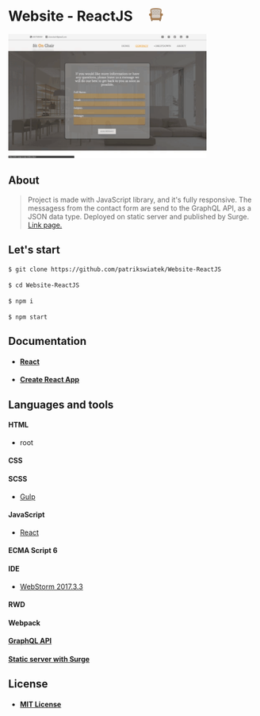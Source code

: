 # Website - ReactJS&nbsp;&nbsp;&nbsp;&nbsp;&nbsp;<img src="./public/icon.png" width="28px" />


<img src="./public/page.gif" width="400px" />

## About
> Project is made with JavaScript library, and it's fully responsive.
> The messagess from the contact form are send to the GraphQL API, as a JSON data type.
> Deployed on static server and published by Surge. [Link page.](https://ultra-page.surge.sh)
> 
## Let's start
```
$ git clone https://github.com/patrikswiatek/Website-ReactJS
    
$ cd Website-ReactJS

$ npm i

$ npm start
```
    
## Documentation

  * #### [React](https://reactjs.org/docs/getting-started.html)
  * #### [Create React App](https://github.com/facebook/create-react-app)


## Languages and tools

#### HTML
- root

#### CSS

#### SCSS
- [Gulp](https://gulpjs.com)

#### JavaScript
- [React](http://facebook.github.io/react)

#### ECMA Script 6
#### IDE 
- [WebStorm 2017.3.3](https://www.jetbrains.com/webstorm)

#### RWD

#### Webpack

#### [ GraphQL API](https://github.com/marmelab/json-graphql-server)

#### [Static server with Surge](https://surge.sh)

## License
* #### [MIT License](https://opensource.org/licenses/MIT)

